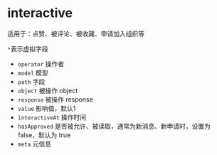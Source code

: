 # interactive

适用于：点赞、被评论、被收藏、申请加入组织等

`*`表示虚拟字段

- `operator` 操作者
- `model` 模型
- `path` 字段
- `object` 被操作 object
- `response` 被操作 response
- `value` 影响值，默认1
- `interactiveAt` 操作时间
- `hasApproved` 是否被允许、被读取，通常为新消息、新申请时，设置为 false，默认为 true
- `meta` 元信息